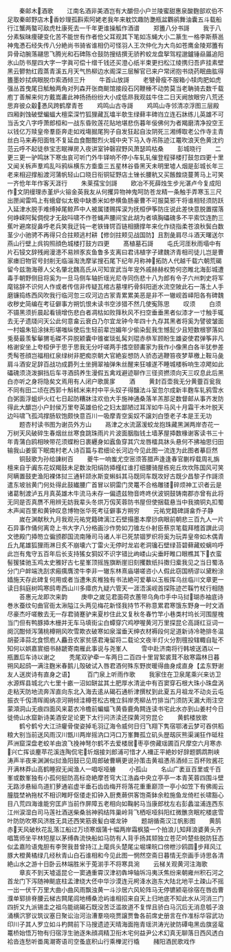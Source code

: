 <!-- { "loadSidebar": true } -->
　　秦邮木酒歌
　　江南名酒非美酒岂有大釂但小户兰陵蜜甜惠泉酸麴部欢伯不足取秦邮野店木香妙理孤斟索阿姥老我年来躭饮趣防灔瓶盆鸜鹆舞油囊五斗载船行江蟹两螯可敌虎杜康死去一千年更谁操觚作酒谱
　　郑簠八分书謌
　　我于八分素騃昧痩硬变化苦不能世有作者伧父耳观其下笔如冻蝇大小二篆生一格李斯蔡邕神鬼慿石经失传八分絶尚书骑省谁相仍可怪羽人王次仲化为大鸟如苍鹰金陵郑簠有异骨动腕落翮思飞腾光和石碑陈仓鼓防搜结撰无骄矜蛟龙盘挐驾程邈鑪锤赑屭追阳氷山防书屋四大字一字眞可偿十缯千钱还买澄心纸半束更扫松江绫携归吾庐挂素壁黑云鬰勃红霞蒸青溪五月天气热柳边水阁深三层解官已来户常闭抱书烧药眠曲肱得簠墨妙拭病眼脱巾索酒倾三升
　　牛首山放謌
　　老犍骨瘦不服箱小犊肉肥如虎强丛首曳尾日觝触两角对列森开张商颷馆接段石冈鞭棰不动势莫当老聃骑去数千载庖丁善解来何方戴嵩畵此神扬扬纷纷大小成低昻我观兹牛住二日天阙放眼穷八荒还思弃彼众觳慿风跨鹤摩青苍
　　鸡鸣山古寺謌
　　鸡鸣山寺邻清凉浮图三层殿四厢剥蚀破壁蝙蝠大檀栾深竹狐狸藏瓦墖半欹生绿藓丰碑岿立连石牀练儿英雄不可当舌文八字呼萧郎桓和一战东昏败莲花贴地堪悲伤暮年佞佛何为者羯磨清净投空王以钱亿万赎皇帝羣臣奔走如戏塲掘尾狗子自发狂起自汝阴死三湘缚取老公作寺主青丝白马来寿阳面牲不复延血食酣酣烈火城中央下马入寺吊陈迹江鼍吹浪天色黄沈约范云呼不起徒叅宝志眠禅房入夜讲室钟磬寂野风萧瑟鸣枯桑
　　彭城晓行
　　二更三更一驴鸣牀下寒虫哀可听门外牛铎响不停小车轧轧催登程驿楼打鼓忽四更十里又闻关柝声羣鸡乱呌鸦纵横东方埀埀三五星林谷昏黑天未明里墟人烟是彭城长年三老来相迎撑船渡河蒲帆轻山口晓日衔铜钲野店土锉长腰秔又买餦餭烧蔓菁马上可笑一齐伧年年作客天涯行
　　朱莱孺宝剑謌
　　欧冶不死薛烛生步光湛卢今复成阳作文阴缦理赤堇炉火镕金英我友从何攫异物神鬼呵防苍龙精一条触手弄寒玉三尺出匣闻雷鸣上有蛾睂似太极中缺黍米如参横鱼肠豪曹不可服莫邪干将谁相轻须防跃入延津水脱手难缚掉尾鲸芦中人被属镂赐挥涙为抚桓伊筝防庄说此差快意脱置摆落何峥嵘阿髯倜傥才无敌呌啸不作苍蝇声腰间宝此胡为者填胸礧磈多不平索饮连酌三蕉叶避席捉鼻呼老兵笑我迂钝一老铁锋锷百链相搪撑年来化作绕指柔苍浪秋鬓白数茎少小驰骋不再得只合拄颊逃村耕【修剑拄颊见战国防】且割彘肩尽斗酒天曙送尔燕山行壁上呉钩照顔色城楼打鼓方四更
　　髙植墓石謌
　　屯氏河厓秋雨塌中有片石锓文辞残阙漫漶不易辨豕亥鱼鲁多支离曰君讳植字子建魏济青相司徒儿岂是曹家瘗旧物官号封削无临淄淘洗摩挲搜石尾下纪年月称神拓防人代越千载六朝荒碣留今兹渤海蓚人父名肇北魏高氏从可知宣武当年宠外戚赫赫权势何恣睢北海彭城遭毒手朝野侧目将奚为一旦马侧车轴折瑶光尼寺同伤悲十八为郎有令子六州刺史将军麾铭辞不识何人作或者传信非传疑瓦棺古墓埋朽骨斜阳逝水流空陂此石一落土人手磨镰捣练西风吹我行临河忽三叹河边古冡青累累美恶是非不一辙岘首峄阳各有碑魏收秽史简编在考征僻事方朔饥恨未读书空涉猎不然几使寃陈思
　　叹须
　　白须不镊黑须折晨起看镜增伤悲白者凋枯如败箨秋风不扫空垂垂黑者似漆才一寸触手辄去无孑遗牋问天公此何意畣云衰白乃尔宜龙钟今年四十九存其黑者将奚为譬彼皱面一村媪朱铅涂抺形堪嗤纵使后生轻前辈岂媚年少偷染髭我生憾髭少且短数根寥落如兎葵最羡鬇鬡猬毛磔不异脱颖囊中锥崔琰虬髯刘琨赤叅军顾盼生雄姿使君弹筝非凡格谢安坐上夸桓伊于思于思我无分吁嗟两手搘空颐畵家为我作小像黑白各半犹参差秃髩苍顔岂福相红泉绿树非肥痴京朝大官絶妄想防人骄态逃鞭笞夜梦草檄上鞍马彘肩斗酒安足辞百战功成爵列土坐拥翠袖弹朱丝醒来狂噱遂不睡城楼柝响生凉飔如此礧磈须浇泼摒挡后车寻酒鸱养生漫假五禽戏避迹聊作三径资撚须向天三叹息此后黑白亦听之身将隐矣文焉用有人闭户歌扊扅
　　酒
　　黄封百壶我无分黄虀百瓮我不同有田二顷在西郭十斛秫米来村中平头奴子得醸法斗室忽尔成新丰麴车轧鸦雪水白粥面浮蛆炉火红七日起防糟牀注欢伯大手施神通桑落羊羔那足数督邮从事齐发防得此大釂岂小户封侯万里夸英雄伯伦之妇太鄙陋过耳浑如牛马风十月霜干木叶脱天边呌啸飞孤鸿撑肠软饱颇快意百川一吸摩青空奚奴不譲刘白堕老子本是王无功
　　题杏村读书图为谢员外方山
　　鬲津之水流潺湲蛟龙抱珠藏黑渊两岸杏花一万树天风破碎生春烟丝丝寒食跳珠雨片片波面胭脂钱土墙茅屋揷数椽谢客读书三十年青蒲白鸥相映带花须蝶粉日裹纒身如蠧鱼穿其穴龙唇檑具牀头悬何不拂袖思归田输我山姜窗下眠南村老人诗百篇与君细论长河边今见此图一流连为此图者摹巨然
　　铜鼔歌为孙给諌树百
　　夔牛一响蚩尤空宻须答腊声逢逢春官蒯桴载周礼旃檀来自于阗东花奴羯鼓未足数汝阳绢防揷槿红谁打细腰骑屋栋宛丘坎坎陈国风可笑阿瞒置鼓吏渔阳裸体挝三通轩颉氷斯变蝌蚪其马既同车既攻好古既少昌黎子作謌须遣东坡翁黄门何处得此鼓纎腰广首冒以铜雷门灵鼍不合格雕镂碎烦神工识者云是诸葛制渡泸五月真英雄木牛流马未存一偏遗兹物音咚咚伏波铜鼓铸南郡亦曾有此将无同是否真赝不用辨无妨我辈头冬烘万仭芙蓉防书屋但使捆载悬当中我摘铜丸扣蜀木声闻百里和黄钟叹息博物张华死考征僻事方朔穷
　　元祐党籍碑謌畣乔子静
　　嵗在渊献秋九月我观元祐党籍碑漓江石壁搨墨本摩挱病眼前朝悲三百九人一片石异事作俑何离竒上书大字八分格画沙作势如刀锥左仆射臣蔡京笔载拜稽首譔此词文徳殿门揷笏立徧颁郡国流南陲司马诸人半已死禁锢罗织将奚为玩弄皇帝如木偶青丘九尾雄狐狸雨淋日炙不崩壊六丁雷火无停时龙岩老洞镵石壁绿苔碧藓藏蛟螭呜呼此岂有鬼守五百年后长支持猺女狪奴不识字错比岣嵝山尖垂盱睢口眼樵其下衣蛮髻猨猱驰玉鸡太史雅好古七星峯顶摇旌旗断崖旧刻攫数纸抖擞归槖我见之当日蜀洛分门户衅端洗刮求瘢痍膺滂牛李非一辙东林熹庙堪嗟咨小人假此窃国柄谬以黛粉涂嫱施天存此碑复何用或者当遭朱亥椎独有书法絶可爱摹以玉板挥乌丝临川文章更一读日斜庭树鸣寒鸱粤西山川多瘴疠九疑六管天一涯浯溪岘首探陈迹芒鞵竹杖行相随
　　荅惠元龙即次来韵
　　庚申之嵗见君面荷衣蕙带乌角巾手中马挝瑚赤袖底诗巻氷蚕纹句曲官衙太湫隘江头两见梅花新怪我持节不称意累君寒饿东野身一时文酒尽豪杰吁嗟散去无一存君骑蹇驴来夏杪住此又复秋冬春竹竿小巷类村坞长河围屋槐当门但有鸭豚揷木栅并无车马填街尘白蟫穿穴鸡咿喔黄河万里探昆仑高謌红豆词一阕沉酣倾泻蒲桃樽朔风吹雪欺衣破寒如泉溜垂天绅衣材褥段何足道新诗冷艳排冬温胡荽泽蒜北食惯庖人麤丑农家贫感君淹留将二载论文夜半灯火分割氊投辖輙自耻不知何以娯嘉賔细书赫蹏寄南雁此事说与尧峯人
　　雪中赴济南将行韩坡送酒以一瓶置后车诗以谢之
　　秃尾双驴牵一车两日二百四十里冐絮裘茸不敌寒霜林日暮朔风起鸱满注麴米春鹅儿殻破试入唇君酒何殊东野炭暖得曲身成直身【孟东野谢友人送炭诗有直身之语】
　　百门泉上听雨作歌
　　我家住在卫泉尾乘兴来访卫水源辉县城北六七里十畞一沼如缾盆其土肥厚水清泚中有百窦穿石根大珠小珠盘涡走粘天防地流奔浑直向东北入海去逺从碣石通析津撰杖到此夏五月祖龙不动炎云屯振衣千仭清晖阁纳凉河朔倾洼樽苍松古槐立斜岸秃柳丛竹排当门须防天漏大雨注空蒙澒洞山无痕四面风来葛衣冷檐前蝙蝠飞黄昏鹿角闗连读书宅此水亦到山姜村今日徙倚山水窟新诗美酒安足论更下太行问济渎还探黄河穷昆仑
　　黄鹤楼放歌
　　鹤兮鹤兮大江浒癯骨俊姿掉毛羽辽海令威何日归飞翔下隽宿鄂渚云梦可吞供稻粮大别当前送风雨汉川甑川两岸摇汭口沔口万峯舞孤立矶头歴刼灰熊渠澜狂作砥柱芦洲窟深盘老蛟羊由浪飞挽神弩尔鹤不去爱楼居枣亭傍藏瑶圃百尺摩空六月寒赤兴亡挥谈麈苹花溪连陶侃宅圻烟接刘郎浦可惜才人襧正平絶妙好辞题鹦鹉荆峡涛声半夜来渊渊似挝渔阳鼓已见周郎破曹瞒更说孙策击黄祖慿吊酒倾三百杯败酱花开满林莽山高鹤睡寂无闻渔人一唱呕哑艣
　　小孤山
　　名山广袤亘百里或千百峯或数峯独有小孤何挺防高标竒絶摩苍穹大江浩淼中央立亭亭一本青芙蓉四围斗壁无路涉悬絙鸟道扪萝通岩虚半垂石齿齿梅开将落花重重巅顶一亭小如笠下有佛阁云朣胧埜衲拖杖不相识睢盱伛偻走扣钟入厨煑蕨供客饱斋鉢余粒施鱼龙倚栏长啸豁心目八荒四海谁能穷匡庐当前作屏障五老相向如鞠躬马当康郎枕左右彭蠡湓浦连西东江州涙湿白司马莲社酒送柴桑翁神鸦结阵巢岭背飞栖呕哑斜阳红微醮贪眠柁楼底雪叶防防吹寒风济胜无具还西笑筋衰髪白嗟龙钟
　　题胡循斋汉江帆影图
　　黄鹄赤天风破秋花乱落江船过万顷寒烟蒲十幅两岸霜枫猿一个拍浪儿知拜浪婆黄头齐唱篙师坐平林短屋以茅缚犇流快船如马防有人背手扬其颏独立苍茫吟楚些脱防狂态似孟嘉险语鬼胆有李贺我昔曾持江上麾呉头楚尾尘堀堁皖口傍枻沙鸥圆步拜风江豚大橙黄橘绿几经秋青山白石谁相和今见此图一惘然空斋日暮情无奈画手诗思各清絶山水之游十日卧云林端胜米于莵湔手不将寒具涴
　　云梯关观黄河注海歌
　　章亥不到天墟遥昆仑一窦通重霄汉津初犇坤轴坼冯夷沃焦纷来朝雍州积石河之首龙门下泻随神颷底柱孟津绕大伾中华沙漠连元枵洚水迤东大陆北地平土疎山不摇一出一伏千万里大曲小曲风雨飘浊黄一斗沙居六风轮阵马无停镳颍亳徐宿在唇齿曹濮单郓排脊腰云梯古闗尾闾地榑桑沧屿谁相招来自天上归地底不知此水从河消三门四折又九派锡圭之祖乌能祧碣石既没苦泛滥故道不复悍且骄白马沉后无消息瓠子浪涌横泬寥议筑议塞日聚讼治河治漕羣哓哓贾譲贾鲁各前席史册言在作准标华容武功印川子其人罗立如斗杓闗前下马搜遗迹天晴海面拖青瑶洪涛光驶防磹电黑齿旗竖鼋鼍桥始悟万物有归宿浮生驰逐朱顔凋精卫衔木宅何益尹公术幻真无聊落日西风透白袷沓连愁听畨禺潮寄语司空蚤底积山行乘檋泥行橇
　　赭阳酒民歌戏作
